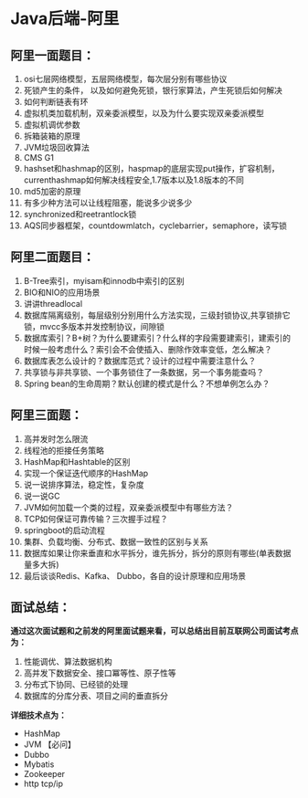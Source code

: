 # Java后端-阿里

## **阿里一面题目：**

1. osi七层网络模型，五层网络模型，每次层分别有哪些协议
2. 死锁产生的条件， 以及如何避免死锁，银行家算法，产生死锁后如何解决
3. 如何判断链表有环
4. 虚拟机类加载机制，双亲委派模型，以及为什么要实现双亲委派模型
5. 虚拟机调优参数
6. 拆箱装箱的原理
7. JVM垃圾回收算法
8. CMS G1
9. hashset和hashmap的区别，haspmap的底层实现put操作，扩容机制，currenthashmap如何解决线程安全,1.7版本以及1.8版本的不同
10. md5加密的原理
11. 有多少种方法可以让线程阻塞，能说多少说多少
12. synchronized和reetrantlock锁
13. AQS同步器框架，countdowmlatch，cyclebarrier，semaphore，读写锁

## **阿里二面题目：**

1. B-Tree索引，myisam和innodb中索引的区别
2. BIO和NIO的应用场景
3. 讲讲threadlocal
4. 数据库隔离级别，每层级别分别用什么方法实现，三级封锁协议,共享锁排它锁，mvcc多版本并发控制协议，间隙锁
5. 数据库索引？B+树？为什么要建索引？什么样的字段需要建索引，建索引的时候一般考虑什么？索引会不会使插入、删除作效率变低，怎么解决？
6. 数据库表怎么设计的？数据库范式？设计的过程中需要注意什么？
7. 共享锁与非共享锁、一个事务锁住了一条数据，另一个事务能查吗？
8. Spring bean的生命周期？默认创建的模式是什么？不想单例怎么办？

## **阿里三面题：**

1. 高并发时怎么限流
2. 线程池的拒接任务策略
3.  HashMap和Hashtable的区别
4. 实现一个保证迭代顺序的HashMap
5. 说一说排序算法，稳定性，复杂度
6. 说一说GC
7. JVM如何加载一个类的过程，双亲委派模型中有哪些方法？
8. TCP如何保证可靠传输？三次握手过程？
9. springboot的启动流程
10. 集群、负载均衡、分布式、数据一致性的区别与关系
11. 数据库如果让你来垂直和水平拆分，谁先拆分，拆分的原则有哪些(单表数据量多大拆)
12. 最后谈谈Redis、Kafka、 Dubbo，各自的设计原理和应用场景

## **面试总结：**

**通过这次面试题和之前发的阿里面试题来看，可以总结出目前互联网公司面试考点为：**

1. 性能调优、算法数据机构
2. 高并发下数据安全、接口冪等性、原子性等
3. 分布式下协同、已经锁的处理
4. 数据库的分库分表、项目之间的垂直拆分

**详细技术点为：**

- HashMap
- JVM  【必问】
- Dubbo
- Mybatis
- Zookeeper
- http tcp/ip



